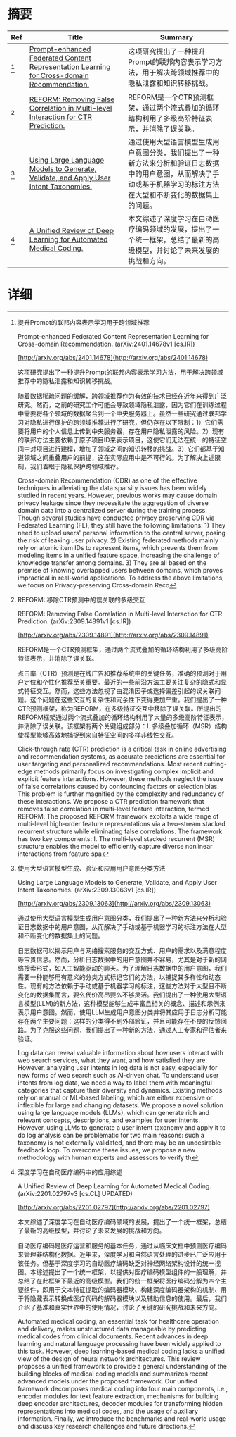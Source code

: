 # 摘要

| Ref | Title | Summary |
| --- | --- | --- |
| [^1] | [Prompt-enhanced Federated Content Representation Learning for Cross-domain Recommendation.](http://arxiv.org/abs/2401.14678) | 这项研究提出了一种提升Prompt的联邦内容表示学习方法，用于解决跨领域推荐中的隐私泄露和知识转移挑战。 |
| [^2] | [REFORM: Removing False Correlation in Multi-level Interaction for CTR Prediction.](http://arxiv.org/abs/2309.14891) | REFORM是一个CTR预测框架，通过两个流式叠加的循环结构利用了多级高阶特征表示，并消除了误关联。 |
| [^3] | [Using Large Language Models to Generate, Validate, and Apply User Intent Taxonomies.](http://arxiv.org/abs/2309.13063) | 通过使用大型语言模型生成用户意图分类，我们提出了一种新方法来分析和验证日志数据中的用户意图，从而解决了手动或基于机器学习的标注方法在大型和不断变化的数据集上的问题。 |
| [^4] | [A Unified Review of Deep Learning for Automated Medical Coding.](http://arxiv.org/abs/2201.02797) | 本文综述了深度学习在自动医疗编码领域的发展，提出了一个统一框架，总结了最新的高级模型，并讨论了未来发展的挑战和方向。 |

# 详细

[^1]: 提升Prompt的联邦内容表示学习用于跨领域推荐

    Prompt-enhanced Federated Content Representation Learning for Cross-domain Recommendation. (arXiv:2401.14678v1 [cs.IR])

    [http://arxiv.org/abs/2401.14678](http://arxiv.org/abs/2401.14678)

    这项研究提出了一种提升Prompt的联邦内容表示学习方法，用于解决跨领域推荐中的隐私泄露和知识转移挑战。

    

    随着数据稀疏问题的缓解，跨领域推荐作为有效的技术已经在近年来得到广泛研究。然而，之前的研究工作可能会导致领域隐私泄露，因为它们在训练过程中需要将各个领域的数据聚合到一个中央服务器上。虽然一些研究通过联邦学习对隐私进行保护的跨领域推荐进行了研究，但仍存在以下限制：1）它们需要将用户的个人信息上传到中央服务器，存在用户隐私泄露的风险。2）现有的联邦方法主要依赖于原子项目ID来表示项目，这使它们无法在统一的特征空间中对项目进行建模，增加了领域之间的知识转移的挑战。3）它们都基于知道领域之间重叠用户的前提，这在实际应用中是不可行的。为了解决上述限制，我们着眼于隐私保护跨领域推荐。

    Cross-domain Recommendation (CDR) as one of the effective techniques in alleviating the data sparsity issues has been widely studied in recent years. However, previous works may cause domain privacy leakage since they necessitate the aggregation of diverse domain data into a centralized server during the training process. Though several studies have conducted privacy preserving CDR via Federated Learning (FL), they still have the following limitations: 1) They need to upload users' personal information to the central server, posing the risk of leaking user privacy. 2) Existing federated methods mainly rely on atomic item IDs to represent items, which prevents them from modeling items in a unified feature space, increasing the challenge of knowledge transfer among domains. 3) They are all based on the premise of knowing overlapped users between domains, which proves impractical in real-world applications. To address the above limitations, we focus on Privacy-preserving Cross-domain Reco
    
[^2]: REFORM: 移除CTR预测中的误关联的多级交互

    REFORM: Removing False Correlation in Multi-level Interaction for CTR Prediction. (arXiv:2309.14891v1 [cs.IR])

    [http://arxiv.org/abs/2309.14891](http://arxiv.org/abs/2309.14891)

    REFORM是一个CTR预测框架，通过两个流式叠加的循环结构利用了多级高阶特征表示，并消除了误关联。

    

    点击率（CTR）预测是在线广告和推荐系统中的关键任务，准确的预测对于用户定位和个性化推荐至关重要。最近的一些前沿方法主要关注复杂的隐式和显式特征交互。然而，这些方法忽视了由混淆因子或选择偏差引起的误关联问题。这个问题在这些交互的复杂性和冗余性下变得更加严重。我们提出了一种CTR预测框架，称为REFORM，在多级特征交互中移除了误关联。所提出的REFORM框架通过两个流式叠加的循环结构利用了大量的多级高阶特征表示，并消除了误关联。该框架有两个关键组成部分：I. 多级叠加循环（MSR）结构使模型能够高效地捕捉到来自特征空间的多样非线性交互。

    Click-through rate (CTR) prediction is a critical task in online advertising and recommendation systems, as accurate predictions are essential for user targeting and personalized recommendations. Most recent cutting-edge methods primarily focus on investigating complex implicit and explicit feature interactions. However, these methods neglect the issue of false correlations caused by confounding factors or selection bias. This problem is further magnified by the complexity and redundancy of these interactions. We propose a CTR prediction framework that removes false correlation in multi-level feature interaction, termed REFORM. The proposed REFORM framework exploits a wide range of multi-level high-order feature representations via a two-stream stacked recurrent structure while eliminating false correlations. The framework has two key components: I. The multi-level stacked recurrent (MSR) structure enables the model to efficiently capture diverse nonlinear interactions from feature spa
    
[^3]: 使用大型语言模型生成、验证和应用用户意图分类方法

    Using Large Language Models to Generate, Validate, and Apply User Intent Taxonomies. (arXiv:2309.13063v1 [cs.IR])

    [http://arxiv.org/abs/2309.13063](http://arxiv.org/abs/2309.13063)

    通过使用大型语言模型生成用户意图分类，我们提出了一种新方法来分析和验证日志数据中的用户意图，从而解决了手动或基于机器学习的标注方法在大型和不断变化的数据集上的问题。

    

    日志数据可以揭示用户与网络搜索服务的交互方式、用户的需求以及满意程度等宝贵信息。然而，分析日志数据中的用户意图并不容易，尤其是对于新的网络搜索形式，如人工智能驱动的聊天。为了理解日志数据中的用户意图，我们需要一种能够用有意义的分类方式标记它们的方法，以捕捉其多样性和动态性。现有的方法依赖于手动或基于机器学习的标注，这些方法对于大型且不断变化的数据集而言，要么代价高昂要么不够灵活。我们提出了一种使用大型语言模型(LLM)的新方法，这种模型能够生成丰富且相关的概念、描述和示例来表示用户意图。然而，使用LLM生成用户意图分类并将其应用于日志分析可能存在两个主要问题：这样的分类得不到外部验证，并且可能存在不良的反馈回路。为了克服这些问题，我们提出了一种新的方法，通过人工专家和评估者来验证。

    Log data can reveal valuable information about how users interact with web search services, what they want, and how satisfied they are. However, analyzing user intents in log data is not easy, especially for new forms of web search such as AI-driven chat. To understand user intents from log data, we need a way to label them with meaningful categories that capture their diversity and dynamics. Existing methods rely on manual or ML-based labeling, which are either expensive or inflexible for large and changing datasets. We propose a novel solution using large language models (LLMs), which can generate rich and relevant concepts, descriptions, and examples for user intents. However, using LLMs to generate a user intent taxonomy and apply it to do log analysis can be problematic for two main reasons: such a taxonomy is not externally validated, and there may be an undesirable feedback loop. To overcome these issues, we propose a new methodology with human experts and assessors to verify th
    
[^4]: 深度学习在自动医疗编码中的应用综述

    A Unified Review of Deep Learning for Automated Medical Coding. (arXiv:2201.02797v3 [cs.CL] UPDATED)

    [http://arxiv.org/abs/2201.02797](http://arxiv.org/abs/2201.02797)

    本文综述了深度学习在自动医疗编码领域的发展，提出了一个统一框架，总结了最新的高级模型，并讨论了未来发展的挑战和方向。

    

    自动医疗编码是医疗运营和服务的基本任务，通过从临床文档中预测医疗编码来管理非结构化数据。近年来，深度学习和自然语言处理的进步已广泛应用于该任务。但基于深度学习的自动医疗编码缺乏对神经网络架构设计的统一视图。本综述提出了一个统一框架，以提供对医疗编码模型组件的一般理解，并总结了在此框架下最近的高级模型。我们的统一框架将医疗编码分解为四个主要组件，即用于文本特征提取的编码器模块、构建深度编码器架构的机制、用于将隐藏表示转换成医疗代码的解码器模块以及辅助信息的使用。最后，我们介绍了基准和真实世界中的使用情况，讨论了关键的研究挑战和未来方向。

    Automated medical coding, an essential task for healthcare operation and delivery, makes unstructured data manageable by predicting medical codes from clinical documents. Recent advances in deep learning and natural language processing have been widely applied to this task. However, deep learning-based medical coding lacks a unified view of the design of neural network architectures. This review proposes a unified framework to provide a general understanding of the building blocks of medical coding models and summarizes recent advanced models under the proposed framework. Our unified framework decomposes medical coding into four main components, i.e., encoder modules for text feature extraction, mechanisms for building deep encoder architectures, decoder modules for transforming hidden representations into medical codes, and the usage of auxiliary information. Finally, we introduce the benchmarks and real-world usage and discuss key research challenges and future directions.
    

